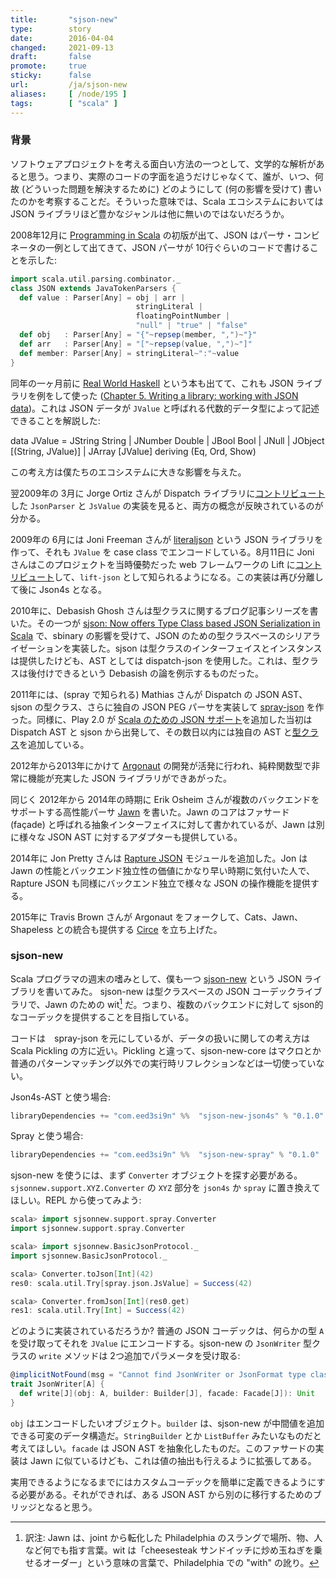 ```yaml
---
title:       "sjson-new"
type:        story
date:        2016-04-04
changed:     2021-09-13
draft:       false
promote:     true
sticky:      false
url:         /ja/sjson-new
aliases:     [ /node/195 ]
tags:        [ "scala" ]
---
```


  [1]: https://github.com/jonifreeman/literaljson
  [2]: https://github.com/lift/lift/commit/eca4bf99b807b05de600fe1ad454153c0b6477a5
  [3]: https://github.com/dispatch/dispatch/commit/41edb939baa5c6edb4378c1bd8e1d2f10f3350f2
  [4]: https://github.com/playframework/playframework/commit/63448578b15dcc7bf4806878c7b3aa4c74193af6
  [5]: https://github.com/playframework/playframework/commit/d292fd30dfd6534bb87f37e56577832063608205
  [pins]: https://www.artima.com/pins1ed/
  [rwh5]: http://book.realworldhaskell.org/read/writing-a-library-working-with-json-data.html
  [ghosh]: http://debasishg.blogspot.com/2010/07/sjson-now-offers-type-class-based-json.html
  [spray-json]: https://github.com/spray/spray-json
  [Argonaut]: http://argonaut.io/
  [circe]: http://circe.io
  [Jawn]: https://github.com/non/jawn
  [Rapture JSON]: http://rapture.io/mod/json
  [sjson-new]: https://github.com/eed3si9n/sjson-new

### 背景

ソフトウェアプロジェクトを考える面白い方法の一つとして、文学的な解析があると思う。つまり、実際のコードの字面を追うだけじゃなくて、誰が、いつ、何故 (どういった問題を解決するために) どのようにして (何の影響を受けて) 書いたのかを考察することだ。そういった意味では、Scala エコシステムにおいては JSON ライブラリほど豊かなジャンルは他に無いのではないだろうか。

2008年12月に [Programming in Scala][pins] の初版が出て、JSON はパーサ・コンビネータの一例として出てきて、JSON パーサが 10行ぐらいのコードで書けることを示した:

```scala
import scala.util.parsing.combinator._
class JSON extends JavaTokenParsers {
  def value : Parser[Any] = obj | arr |
                            stringLiteral |
                            floatingPointNumber |
                            "null" | "true" | "false"
  def obj   : Parser[Any] = "{"~repsep(member, ",")~"}"
  def arr   : Parser[Any] = "["~repsep(value, ",")~"]"
  def member: Parser[Any] = stringLiteral~":"~value
}
```

同年の一ヶ月前に [Real World Haskell](http://book.realworldhaskell.org/) という本も出てて、これも JSON ライブラリを例をして使った ([Chapter 5. Writing a library: working with JSON data][rwh5])。これは JSON データが `JValue` と呼ばれる代数的データ型によって記述できることを解説した:

<haskell>
data JValue = JString String
            | JNumber Double
            | JBool Bool
            | JNull
            | JObject [(String, JValue)]
            | JArray [JValue]
              deriving (Eq, Ord, Show)
</haskell>

この考え方は僕たちのエコシステムに大きな影響を与えた。

翌2009年の 3月に Jorge Ortiz さんが Dispatch ライブラリに[コントリビュート][3]した `JsonParser` と `JsValue` の実装を見ると、両方の概念が反映されているのが分かる。

2009年の 6月には Joni Freeman さんが [literaljson][1] という JSON ライブラリを作って、それも `JValue` を case class でエンコードしている。8月11日に Joni さんはこのプロジェクトを当時優勢だった web フレームワークの Lift に[コントリビュート][2]して、`lift-json` として知られるようになる。この実装は再び分離して後に Json4s となる。

2010年に、Debasish Ghosh さんは型クラスに関するブログ記事シリーズを書いた。その一つが [sjson: Now offers Type Class based JSON Serialization in Scala][ghosh] で、sbinary の影響を受けて、JSON のための型クラスベースのシリアライゼーションを実装した。sjson は型クラスのインターフェイスとインスタンスは提供したけども、AST としては dispatch-json を使用した。これは、型クラスは後付けできるという Debasish の論を例示するものだった。

2011年には、(spray で知られる) Mathias さんが Dispatch の JSON AST、sjson の型クラス、さらに独自の JSON PEG パーサを実装して [spray-json][spray-json] を作った。同様に、Play 2.0 が [Scala のための JSON サポート][4]を追加した当初は Dispatch AST と sjson から出発して、その数日以内には独自の AST と[型クラス][5]を追加している。

2012年から2013年にかけて [Argonaut][Argonaut] の開発が活発に行われ、純粋関数型で非常に機能が充実した JSON ライブラリができあがった。

同じく 2012年から 2014年の時期に Erik Osheim さんが複数のバックエンドをサポートする高性能パーサ [Jawn][Jawn] を書いた。Jawn のコアはファサード (façade) と呼ばれる抽象インターフェイスに対して書かれているが、Jawn は別に様々な JSON AST に対するアダプターも提供している。

2014年に Jon Pretty さんは [Rapture JSON][Rapture JSON] モジュールを追加した。Jon は Jawn の性能とバックエンド独立性の価値にかなり早い時期に気付いた人で、Rapture JSON も同様にバックエンド独立で様々な JSON の操作機能を提供する。

2015年に Travis Brown さんが Argonaut をフォークして、Cats、Jawn、Shapeless との統合も提供する [Circe][circe] を立ち上げた。

### sjson-new

Scala プログラマの週末の嗜みとして、僕も一つ [sjson-new][sjson-new] という JSON ライブラリを書いてみた。
sjson-new は型クラスベースの JSON コーデックライブラリで、Jawn のための wit[^1] だ。つまり、複数のバックエンドに対して sjson的なコーデックを提供することを目指している。

コードは　spray-json を元にしているが、データの扱いに関しての考え方は Scala Pickling の方に近い。Pickling と違って、sjson-new-core はマクロとか普通のパターンマッチング以外での実行時リフレクションなどは一切使っていない。

Json4s-AST と使う場合:

```scala
libraryDependencies += "com.eed3si9n" %%  "sjson-new-json4s" % "0.1.0"
```

Spray と使う場合:

```scala
libraryDependencies += "com.eed3si9n" %%  "sjson-new-spray" % "0.1.0"
```

sjson-new を使うには、まず `Converter` オブジェクトを探す必要がある。`sjsonnew.support.XYZ.Converter` の `XYZ` 部分を `json4s` か `spray` に置き換えてほしい。REPL から使ってみよう:

```scala
scala> import sjsonnew.support.spray.Converter
import sjsonnew.support.spray.Converter

scala> import sjsonnew.BasicJsonProtocol._
import sjsonnew.BasicJsonProtocol._

scala> Converter.toJson[Int](42)
res0: scala.util.Try[spray.json.JsValue] = Success(42)

scala> Converter.fromJson[Int](res0.get)
res1: scala.util.Try[Int] = Success(42)
```

どのように実装されているだろうか? 普通の JSON コーデックは、何らかの型 `A` を受け取ってそれを `JValue` にエンコードする。sjson-new の `JsonWriter` 型クラスの `write` メソッドは 2つ追加でパラメータを受け取る:

```scala
@implicitNotFound(msg = "Cannot find JsonWriter or JsonFormat type class for ${A}")
trait JsonWriter[A] {
  def write[J](obj: A, builder: Builder[J], facade: Facade[J]): Unit
}
```

`obj` はエンコードしたいオブジェクト。`builder` は、sjson-new が中間値を追加できる可変のデータ構造だ。`StringBuilder` とか `ListBuffer` みたいなものだと考えてほしい。`facade` は JSON AST を抽象化したものだ。このファサードの実装は Jawn に似ているけども、これは値の抽出も行えるように拡張してある。

実用できるようになるまでにはカスタムコーデックを簡単に定義できるようにする必要がある。それができれば、ある JSON AST から別のに移行するためのブリッジとなると思う。

[^1]: 訳注: Jawn は、joint から転化した Philadelphia のスラングで場所、物、人など何でも指す言葉。wit は「cheesesteak サンドイッチに炒め玉ねぎを乗せるオーダー」という意味の言葉で、Philadelphia での "with" の訛り。
